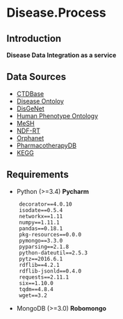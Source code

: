 # Disease.Process

## Introduction
**Disease Data Integration as a service**


## Data Sources
- [CTDBase](http://ctdbase.org/)
- [Disease Ontoloy](http://disease-ontology.org/)
- [DisGeNet](http://www.disgenet.org/web/DisGeNET/menu)
- [Human Phenotype Ontology](http://human-phenotype-ontology.github.io/)
- [MeSH](https://www.nlm.nih.gov/mesh/)
- [NDF-RT](https://www.nlm.nih.gov/research/umls/sourcereleasedocs/current/NDFRT/)
- [Orphanet](http://www.orpha.net/consor/cgi-bin/index.php)
- [PharmacotherapyDB](https://thinklab.com/discussion/announcing-pharmacotherapydb-the-open-catalog-of-drug-therapies-for-disease)
- [KEGG](http://www.kegg.jp/kegg/disease/)

## Requirements
- Python (>=3.4) **Pycharm**
```
    decorator==4.0.10
    isodate==0.5.4
    networkx==1.11
    numpy==1.11.1
    pandas==0.18.1
    pkg-resources==0.0.0
    pymongo==3.3.0
    pyparsing==2.1.8
    python-dateutil==2.5.3
    pytz==2016.6.1
    rdflib==4.2.1
    rdflib-jsonld==0.4.0
    requests==2.11.1
    six==1.10.0
    tqdm==4.8.4
    wget==3.2
```
- MongoDB (>=3.0) **Robomongo**

